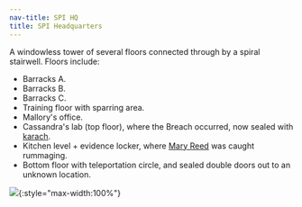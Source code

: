 ```yaml
---
nav-title: SPI HQ
title: SPI Headquarters
---
```


A windowless tower of several floors connected through by a spiral stairwell. Floors include:

* Barracks A.
* Barracks B.
* Barracks C.
* Training floor with sparring area.
* Mallory's office.
* Cassandra's lab (top floor), where the Breach occurred, now sealed with [karach](../relics/karach).
* Kitchen level + evidence locker, where [Mary Reed](../dossiers/mary-reed) was caught rummaging.
* Bottom floor with teleportation circle, and sealed double doors out to an unknown location.

![](../assets/images/spi-map.jpg){:style="max-width:100%"}
